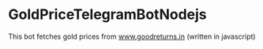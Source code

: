 # GoldPriceTelegramBotNodejs
This bot fetches gold prices from www.goodreturns.in (written in javascript)
